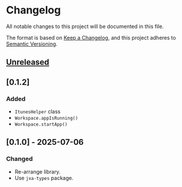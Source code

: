 <!-- markdownlint-configure-file {"MD024": { "siblings_only": true } } -->

# Changelog

All notable changes to this project will be documented in this file.

The format is based on [Keep a Changelog](https://keepachangelog.com/en/1.0.0/), and this project
adheres to [Semantic Versioning](https://semver.org/spec/v2.0.0.html).

## [Unreleased]

## [0.1.2]

### Added

- `ItunesHelper` class
- `Workspace.appIsRunning()`
- `Workspace.startApp()`

## [0.1.0] - 2025-07-06

### Changed

- Re-arrange library.
- Use `jxa-types` package.

[unreleased]: https://github.com/Tatsh/jxa-lib/compare/v0.1.3...HEAD
